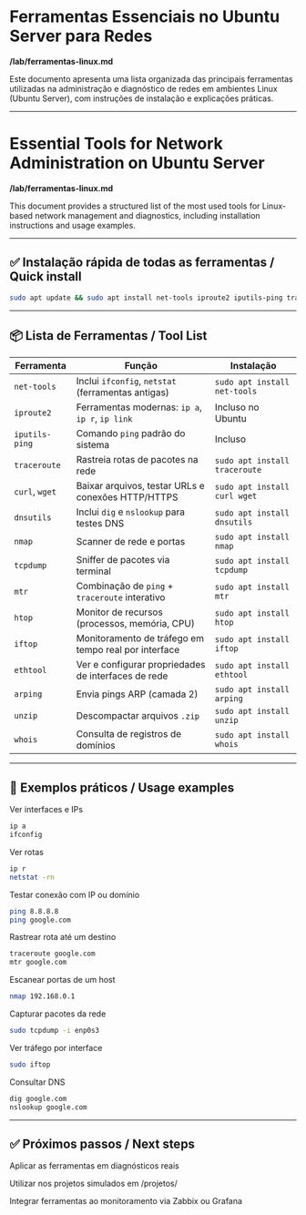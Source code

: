 # Ferramentas Essenciais no Ubuntu Server para Redes  
**/lab/ferramentas-linux.md**

Este documento apresenta uma lista organizada das principais ferramentas utilizadas na administração e diagnóstico de redes em ambientes Linux (Ubuntu Server), com instruções de instalação e explicações práticas.

---

# Essential Tools for Network Administration on Ubuntu Server  
**/lab/ferramentas-linux.md**

This document provides a structured list of the most used tools for Linux-based network management and diagnostics, including installation instructions and usage examples.

---

## ✅ Instalação rápida de todas as ferramentas / Quick install

```bash
sudo apt update && sudo apt install net-tools iproute2 iputils-ping traceroute curl wget dnsutils nmap tcpdump mtr htop iftop ethtool whois arping unzip -y
```

---

## 📦 Lista de Ferramentas / Tool List

| Ferramenta        | Função                                                | Instalação                     |
|-------------------|--------------------------------------------------------|--------------------------------|
| `net-tools`       | Inclui `ifconfig`, `netstat` (ferramentas antigas)     | `sudo apt install net-tools`  |
| `iproute2`        | Ferramentas modernas: `ip a`, `ip r`, `ip link`        | Incluso no Ubuntu              |
| `iputils-ping`    | Comando `ping` padrão do sistema                       | Incluso                        |
| `traceroute`      | Rastreia rotas de pacotes na rede                      | `sudo apt install traceroute` |
| `curl`, `wget`    | Baixar arquivos, testar URLs e conexões HTTP/HTTPS     | `sudo apt install curl wget`  |
| `dnsutils`        | Inclui `dig` e `nslookup` para testes DNS              | `sudo apt install dnsutils`   |
| `nmap`            | Scanner de rede e portas                               | `sudo apt install nmap`       |
| `tcpdump`         | Sniffer de pacotes via terminal                        | `sudo apt install tcpdump`    |
| `mtr`             | Combinação de `ping` + `traceroute` interativo         | `sudo apt install mtr`        |
| `htop`            | Monitor de recursos (processos, memória, CPU)          | `sudo apt install htop`       |
| `iftop`           | Monitoramento de tráfego em tempo real por interface   | `sudo apt install iftop`      |
| `ethtool`         | Ver e configurar propriedades de interfaces de rede    | `sudo apt install ethtool`    |
| `arping`          | Envia pings ARP (camada 2)                             | `sudo apt install arping`     |
| `unzip`           | Descompactar arquivos `.zip`                           | `sudo apt install unzip`      |
| `whois`           | Consulta de registros de domínios                      | `sudo apt install whois`      |

---

## 🧠 Exemplos práticos / Usage examples
Ver interfaces e IPs

```bash
ip a
ifconfig
```
Ver rotas
```bash
ip r
netstat -rn
```
Testar conexão com IP ou domínio
```bash
ping 8.8.8.8
ping google.com
```
Rastrear rota até um destino
```bash
traceroute google.com
mtr google.com
```
Escanear portas de um host
```bash
nmap 192.168.0.1
```
Capturar pacotes da rede
```bash
sudo tcpdump -i enp0s3
```
Ver tráfego por interface
```bash
sudo iftop
```
Consultar DNS
```bash
dig google.com
nslookup google.com
```

---

## ✅ Próximos passos / Next steps

  Aplicar as ferramentas em diagnósticos reais

  Utilizar nos projetos simulados em /projetos/

  Integrar ferramentas ao monitoramento via Zabbix ou Grafana
